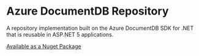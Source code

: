 # Azure DocumentDB Repository
A repository implementation built on the Azure DocumentDB SDK for .NET that is reusable in ASP.NET 5 applications.

[Available as a Nuget Package](https://www.nuget.org/packages/SourceMax.DocumentDB)